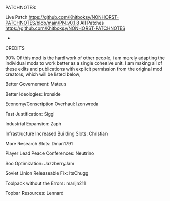 PATCHNOTES:
    
Live Patch https://github.com/Khitboksy/NONHORST-PATCHNOTES/blob/main/PN_v0.1.8
All Patches https://github.com/Khitboksy/NONHORST-PATCHNOTES


-


CREDITS

90% Of this mod is the hard work of other people, i am merely adapting the individual mods to work better as a single cohesive unit. 
I am making all of these edits and publications with explicit permission from the original mod creators, which will be listed below;

Better Governement: Mateus

Better Ideologies: Ironside

Economy/Conscription Overhaul: Izonwreda

Fast Justification: Siggi

Industrial Expansion: Zaph

Infrastructure Increased Building Slots: Christian

More Research Slots: Dman1791

Player Lead Peace Conferences: Neutrino

Soo Optimization: JazzberryJam

Soviet Union Releaseable Fix: ItsChugg

Toolpack without the Errors: marijn211

Topbar Resources: Lennard
